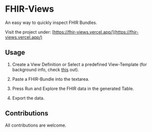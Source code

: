 # FHIR-Views

An easy way to quickly inspect FHIR Bundles.

Visit the project under: [https://fhir-views.vercel.app/](https://fhir-views.vercel.app/)

## Usage

1. Create a View Definition or Select a predefined View-Template (for background info, check [this](https://build.fhir.org/ig/FHIR/sql-on-fhir-v2/) out).

2. Paste a FHIR-Bundle into the textarea.

3. Press Run and Explore the FHIR data in the generated Table.

4. Export the data.

## Contributions

All contributions are welcome.
